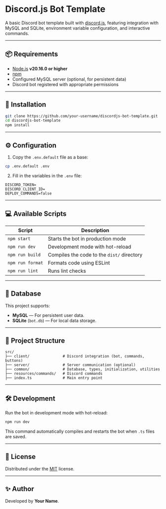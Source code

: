 # Discord.js Bot Template

A basic Discord bot template built with [discord.js](https://discord.js.org/), featuring integration with MySQL and SQLite, environment variable configuration, and interactive commands.

---

## 📦 Requirements

- [Node.js](https://nodejs.org/) **v20.16.0 or higher**
- [npm](https://www.npmjs.com/)
- Configured MySQL server (optional, for persistent data)
- Discord bot registered with appropriate permissions

---

## 🚀 Installation

```bash
git clone https://github.com/your-username/discordjs-bot-template.git
cd discordjs-bot-template
npm install
```

---

## ⚙️ Configuration

1. Copy the `.env.default` file as a base:

```bash
cp .env.default .env
```

2. Fill in the variables in the `.env` file:

```env
DISCORD_TOKEN=
DISCORD_CLIENT_ID=
DEPLOY_COMMANDS=false
```

---

## 💻 Available Scripts

| Script           | Description                                 |
|------------------|---------------------------------------------|
| `npm start`      | Starts the bot in production mode           |
| `npm run dev`    | Development mode with hot-reload            |
| `npm run build`  | Compiles the code to the `dist/` directory  |
| `npm run format` | Formats code using ESLint                   |
| `npm run lint`   | Runs lint checks                            |

---

## 🧪 Database

This project supports:

- **MySQL** — For persistent user data.
- **SQLite** (`bot.db`) — For local data storage.

---

## 📁 Project Structure

```
src/
├── client/               # Discord integration (bot, commands, buttons)
├── server/               # Server communication (optional)
├── common/               # Database, types, initialization, utilities
├── resources/commands/   # Discord commands
├── index.ts              # Main entry point
```

---

## 🛠 Development

Run the bot in development mode with hot-reload:

```bash
npm run dev
```

This command automatically compiles and restarts the bot when `.ts` files are saved.

---

## 📄 License

Distributed under the [MIT](LICENSE) license.

---

## ✨ Author

Developed by **Your Name**.
